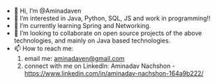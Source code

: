 - 👋 Hi, I’m @Aminadaven
- 👀 I’m interested in Java, Python, SQL, JS and work in programming!!
- 🌱 I’m currently learning Spring and Networking.
- 💞️ I’m looking to collaborate on open source projects of the above technologies, and mainly on Java based technologies.
- 📫 How to reach me:
    1. email me: aminadaven@gmail.com
    2. connect with me on LinkedIn: Aminadav Nachshon - https://www.linkedin.com/in/aminadav-nachshon-164a9b222/

<!---
Aminadaven/Aminadaven is a ✨ special ✨ repository because its `README.md` (this file) appears on your GitHub profile.
You can click the Preview link to take a look at your changes.
--->
